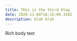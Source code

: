 ```yaml
---
title: THis is the third blog
date: 2020-11-04T16:15:09.334Z
description: blah blah
---
```

Rich body text